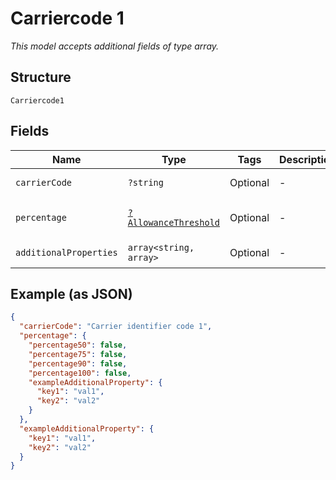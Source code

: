 
# Carriercode 1

*This model accepts additional fields of type array.*

## Structure

`Carriercode1`

## Fields

| Name | Type | Tags | Description | Getter | Setter |
|  --- | --- | --- | --- | --- | --- |
| `carrierCode` | `?string` | Optional | - | getCarrierCode(): ?string | setCarrierCode(?string carrierCode): void |
| `percentage` | [`?AllowanceThreshold`](../../doc/models/allowance-threshold.md) | Optional | - | getPercentage(): ?AllowanceThreshold | setPercentage(?AllowanceThreshold percentage): void |
| `additionalProperties` | `array<string, array>` | Optional | - | findAdditionalProperty(string key): array | additionalProperty(string key, array value): void |

## Example (as JSON)

```json
{
  "carrierCode": "Carrier identifier code 1",
  "percentage": {
    "percentage50": false,
    "percentage75": false,
    "percentage90": false,
    "percentage100": false,
    "exampleAdditionalProperty": {
      "key1": "val1",
      "key2": "val2"
    }
  },
  "exampleAdditionalProperty": {
    "key1": "val1",
    "key2": "val2"
  }
}
```


